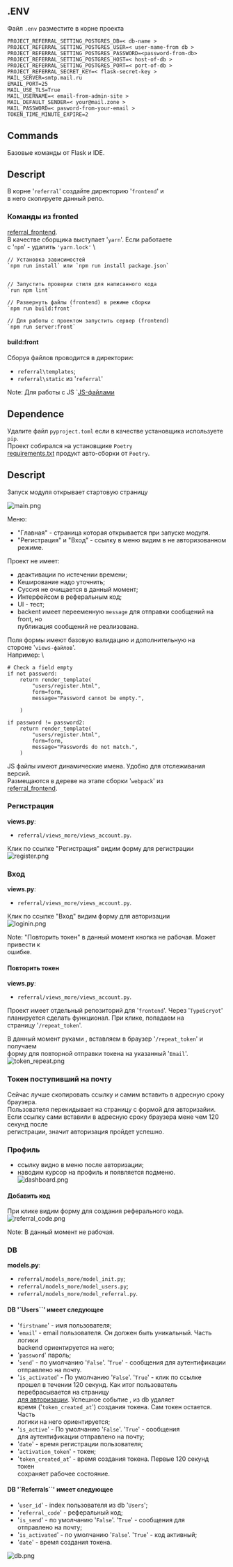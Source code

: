 


## .ENV
Файл `.env` разместите в корне проекта 
```text
PROJECT_REFERRAL_SETTING_POSTGRES_DB=< db-name >
PROJECT_REFERRAL_SETTING_POSTGRES_USER=< user-name-from db >
PROJECT_REFERRAL_SETTING_POSTGRES_PASSWORD=<password-from-db>
PROJECT_REFERRAL_SETTING_POSTGRES_HOST=< host-of-db >
PROJECT_REFERRAL_SETTING_POSTGRES_PORT=< port-of-db >
PROJECT_REFERRAL_SECRET_KEY=< flask-secret-key >
MAIL_SERVER=smtp.mail.ru
EMAIL_PORT=25
MAIL_USE_TLS=True
MAIL_USERNAME=< email-from-admin-site >
MAIL_DEFAULT_SENDER=< your@mail.zone > 
MAIL_PASSWORD=< pasword-from-your-email >
TOKEN_TIME_MINUTE_EXPIRE=2

```
## Commands
Базовые команды от Flask и IDE.

## Descript
В корне '`referral`' создайте директорию '`frontend`' и \
в него скопируете данный репо.

###  Команды из fronted
[referral_frontend](https://github.com/Tryd0g0lik/referral_frontend).\
В качестве сборщика выступает '`yarn`'. Если работаете \
с '`npm`' - удалить `'yarn.lock'` \
```text
// Установка зависимостей
`npm run install` или `npm run install package.json`


// Запустить проверки стиля для написанного кода
`run npm lint`

// Развернуть файлы (frontend) в режиме сборки
`npm run build:front`

// Для работы с проектом запустить сервер (frontend)
`npm run server:front`

```

#### build:front
Сборуа файлов проводится в директории:
- `referral\templates`;
- `referral\static` из '`referral`'

Note: Для работы с JS `[JS-файлами](src/sripts)

## Dependence
Удалите файл `pyproject.toml` если в качестве установщика используете `pip`. \
Проект собирался на установщике `Poetry`\
[requirements.txt](requirements.txt) продукт авто-сборки от `Poetry`.

## Descript

Зaпуск модуля открывает стартовую страницу  

![main.png](img/main.png)

Меню:
- "Главная" - страница которая открывается при запуске модуля.
- "Регистрация" и "Вход" - ссылку в меню видим в не авторизованном режиме.

Проект не имеет:
- деактивации по истечении времени;
- Кеширование надо уточнить;
- Суссия не очищается в данный момент;
- Интерфейсом в реферальным код;
-  UI - тест;
- backent имеет перееменную `message` для отправки сообщений на front, но \
публикация сообщений не реализована.

Поля формы имеют базовую валидацию и дополнительную на \
стороне '`views-файлов`'. \
Например: \
```text
# Check a field empty
if not password:
    return render_template(
        "users/register.html",
        form=form,
        message="Password cannot be empty.",
    
    )

if password != password2:
    return render_template(
        "users/register.html",
        form=form,
        message="Passwords do not match.",
    )
```
JS файлы имеют динамические имена. Удобно для отслеживания версий. \
Размещаются в дереве на этапе сборки '`webpack`' из \
[referral_frontend](https://github.com/Tryd0g0lik/referral_frontend).

### Регистрация
**views.py**:
- `referral/views_more/views_account.py`.

Клик по ссылке "Регистрация" видим форму для регистрации \
![register.png](img/register.png)



### Вход
**views.py**:
- `referral/views_more/views_account.py`.

Клик по ссылке "Вход" видим форму для авторизации \
![loginin.png](img/loginin.png)

Note: "Повторить токен" в данный момент кнопка не рабочая. Может привести к \
ошибке.
#### Повторить токен
**views.py**:
- `referral/views_more/views_account.py`.


Проект имеет отдельный репозиторий для '`frontend`'. 
Через '`TypeScryot`' планируется сделать функционал. При клике, попадаем на \
страницу '`/repeat_token`'. 

В данный момент руками , вставляем в браузер '`/repeat_token`' и получаем \
форму для повторной отправки токена на указанный '`Email`'. \
![token_repeat.png](img/token_repeat.png)

### Токен поступивший на почту
Сейчас лучше скопировать ссылку и самим вставить в адресную сроку браузера.\
Пользователя перекидывает на страницу с формой для авторизайии.\
Если ссылку сами вставили в адресную сроку браузера мене чем 120 секунд после \
регистрации, значит авторизация пройдет успешно.

### Профиль
- cсылку видно в меню после авторизации;
- наводим курсор на профиль и появляется подменю.\
![dashboard.png](img/dashboard.png)

#### Добавить код
При клике видим форму для создания реферального кода.\
![referral_code.png](img/referral_code.png)

Note: В данный момент не рабочая.

### DB
**models.py**:
- `referral/models_more/model_init.py`;
- `referral/models_more/model_users.py`;
- `referral/models_more/model_referral.py`.

#### DB '`Users``' имеет следующее
- '`firstname`' - имя пользователя;
- '`email`' - email пользователя. Он должен быть уникальный. Часть логики \
backend ориентируется на него;
- '`password`'  пароль;
- '`send`' - по умолчанию '`False`'. '`True`' - сообщения для аутентификации \
отправлено на почту.
- '`is_activated`' - По умолчанию '`False`'. '`True`' - клик по ссылке \
прошел в течении 120 секунд. Как итог пользователь перебрасывается на страницу \
[для авторизации](#вход). Успешное событие , из db удаляет \
время ('`token_created_at`') создания токена. Сам токен остается. Часть \
логики на него ориентируется;
- '`is_active`' - По умолчанию '`False`'. '`True`' - сообщения \
для аутентификации  отправлено на почту;
- '`date`' - время регистрации пользователя;
- '`activation_token`' - токен;
- '`token_created_at`' - время создания токена. Первые 120 секунд токен \
сохраняет рабочее состояние.

#### DB '`Referrals``' имеет следующее
- '`user_id`' - index пользователя из db '`Users`';
- '`referral_code`' - реферальный код;
- '`is_send`' -  по умолчанию '`False`'. '`True`' - сообщения для \
отправлено на почту;
- '`is_activated`' - по умолчанию '`False`'. '`True`' - код активный; 
- '`date`' - время создания токена.

![db.png](img/db.png)





